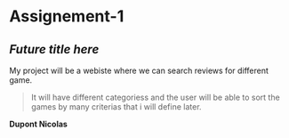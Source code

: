 # Assignement-1
## _Future title here_

My project will be a webiste where we can search reviews for different game.
> It will have different categoriess and the user will be able to sort the games by many criterias that i will define later.

**Dupont Nicolas**
